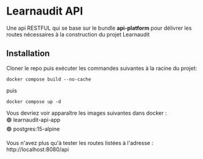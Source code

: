 # Learnaudit API

Une api RESTFUL qui se base sur le bundle **api-platform** pour délivrer les routes nécessaires à la construction du projet Learnaudit

## Installation
Cloner le repo puis exécuter les commandes suivantes à la racine du projet: 
```
docker compose build --no-cache
```
puis
```
docker compose up -d
```

Vous devriez voir apparaître les images suivantes dans docker :<br>
&#x1F7E2; learnaudit-api-app<br>
&#x1F7E2; postgres:15-alpine

Vous n'avez plus qu'à tester les routes listées à l'adresse :<br>
http://localhost:8080/api